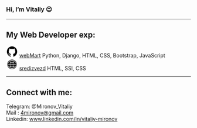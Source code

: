 ### Hi, I’m Vitaliy 😉
<hr />

## My Web Developer exp:
![github](github_icon.svg) [webMart](https://github.com/Vitaliy-Mironov/webMart) Python, Django, HTML, CSS, Bootstrap, JavaScript <br/>
![github](world_icon.svg) [sredizvezd](https://web.archive.org/web/20170920200100/http://sredizvezd.ru/) HTML, SSI, CSS <br/>

<hr />

## Connect with me:
Telegram: @Mironov_Vitaliy <br/>
Mail : 4mironov@gmail.com <br/>
Linkedin: www.linkedin.com/in/vitaliy-mironov <br/>

